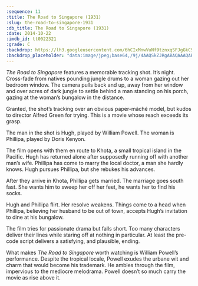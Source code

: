 ```yaml
---
:sequence: 11
:title: The Road to Singapore (1931)
:slug: the-road-to-singapore-1931
:db_title: The Road to Singapore (1931)
:date: 2014-10-22
:imdb_id: tt0022321
:grade: C
:backdrop: https://lh3.googleusercontent.com/6hCIxMnwVuNf9tznxqSFJgGkCS6cWHDQnTrchCm7GzcFubZ3MbQsNUa-Vn17UVuehIlayW4hnx7s=w1000-l75-rj
:backdrop_placeholder: "data:image/jpeg;base64,/9j/4AAQSkZJRgABAQAAAQABAAD/2wCEACgcHiMeGSgjISMtKygwPGRBPDc3PHtYXUlkkYCZlo+AjIqgtObDoKrarYqMyP/L2u71////m8H////6/+b9//gBKy0tMCkwajU1auyZgJns7Ozs7Ozs7Ozs7Ozs7Ozs7Ozs7Ozs7Ozs7Ozs7Ozs7Ozs7Ozs7Ozs7Ozs7Ozs7Ozs7P/AABEIAAsAFAMBIgACEQEDEQH/xAAXAAADAQAAAAAAAAAAAAAAAAAAAwQF/8QAHBAAAgIDAQEAAAAAAAAAAAAAAREAAgMhMRMS/8QAFAEBAAAAAAAAAAAAAAAAAAAAAP/EABQRAQAAAAAAAAAAAAAAAAAAAAD/2gAMAwEAAhEDEQA/AMqtfu4HHG+HqSMaYHIgEjIFKrVFba0zAlNUUQiIRmQuzPYQP//Z"
---
```

_The Road to Singapore_ features a memorable tracking shot. It’s night. Cross-fade from natives pounding jungle drums to a woman gazing out her bedroom window. The camera pulls back and up, away from her window and over acres of dark jungle to settle behind a man standing on his porch, gazing at the woman’s bungalow in the distance.

Granted, the shot’s tracking over an obvious paper-mâché model, but kudos to director Alfred Green for trying. This is a movie whose reach exceeds its grasp.

The man in the shot is Hugh, played by William Powell. The woman is Phillipa, played by Doris Kenyon.

The film opens with them en route to Khota, a small tropical island in the Pacific. Hugh has returned alone after supposedly running off with another man’s wife. Phillipa has come to marry the local doctor, a man she hardly knows. Hugh pursues Phillipa, but she rebukes his advances.

After they arrive in Khota, Phillipa gets married. The marriage goes south fast. She wants him to sweep her off her feet, he wants her to find his socks.

Hugh and Phillipa flirt. Her resolve weakens. Things come to a head when Phillipa, believing her husband to be out of town, accepts Hugh’s invitation to dine at his bungalow.

The film tries for passionate drama but falls short. Too many characters deliver their lines while staring off at nothing in particular. At least the pre-code script delivers a satisfying, and plausible, ending.

What makes _The Road to Singapore_ worth watching is William Powell’s performance. Despite the tropical locale, Powell exudes the urbane wit and charm that would become his trademark. He ambles through the film, impervious to the mediocre melodrama. Powell doesn’t so much carry the movie as rise above it.


